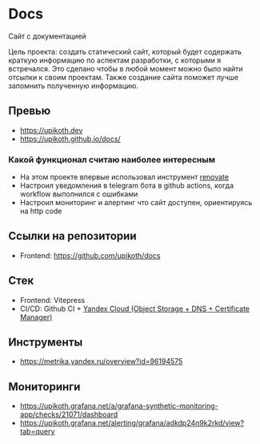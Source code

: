 # Docs

Сайт с документацией

Цель проекта: создать статический сайт, который будет содержать краткую информацию по аспектам разработки, с которыми я встречался. Это сделано чтобы в любой момент можно было найти отсылки к своим проектам. Также создание сайта поможет лучше запомнить полученную информацию.

## Превью

- https://upikoth.dev
- https://upikoth.github.io/docs/

### Какой функционал считаю наиболее интересным

- На этом проекте впервые использовал инструмент [renovate](/tools/renovate.md)
- Настроил уведомления в telegram бота в github actions, когда workflow выполнился с ошибками
- Настроил мониторинг и алертинг что сайт доступен, ориентируясь на http code

## Ссылки на репозитории

- Frontend: https://github.com/upikoth/docs

## Стек

+ Frontend: Vitepress
+ CI/CD: Github CI + [Yandex Cloud (Object Storage + DNS + Certificate Manager)](/ci-cd/static-site.md)

## Инструменты

- https://metrika.yandex.ru/overview?id=96194575

## Мониторинги

- https://upikoth.grafana.net/a/grafana-synthetic-monitoring-app/checks/21071/dashboard
- https://upikoth.grafana.net/alerting/grafana/adkdp24n9k2rkd/view?tab=query
